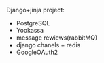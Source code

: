 Django+jinja project:
- PostgreSQL
- Yookassa
- message rewiews(rabbitMQ)
- django chanels + redis
- GoogleOAuth2
